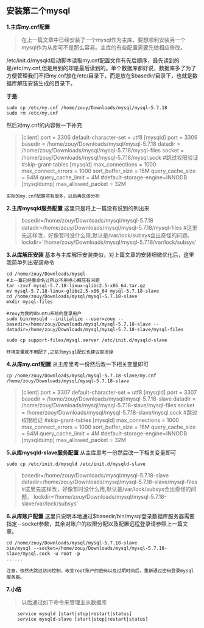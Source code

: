 ## 安装第二个mysql
**1.主库my.cnf配置**
>在上一篇文章中已经安装了一个mysql作为主库，要想顺利安装另一个mysql作为从库可不是那么容易。主库的有些配置需要先做相应修改。

/etc/init.d/mysqld启动脚本读取my.cnf配置文件有先后顺序，最先读到的是/etc/my.cnf,但是用到的却是最后读到的。单个数据库都好说，数据库多了为了方便管理我们不把my.cnf放在/etc/目录下，而是放在$basedir/目录下，也就是数据库解压安装生成的目录下。

**于是:**
```
sudo cp /etc/my.cnf /home/zouy/Downloads/mysql/mysql-5.7.18
sudo rm /etc/my.cnf
```
<!--more-->

然后对my.cnf的内容做一下补充
> [client]
port = 3306
default-character-set = utf8
[mysqld]
port = 3306
basedir = /home/zouy/Downloads/mysql/mysql-5.7.18
datadir = /home/zouy/Downloads/mysql/mysql-5.7.18/mysql-files
socket = /home/zouy/Downloads/mysql/mysql-5.7.18/mysql.sock
#跳过权限验证
#skip-grant-tables
[mysqld]
max_connections = 1000
max_connect_errors = 1000
sort_buffer_size = 16M
query_cache_size = 64M
query_cache_limit = 4M
#default-storage-engine=INNODB
[mysqldump]
max_allowed_packet = 32M

`实际的my.cnf配置项有很多，以后再具体分析`

**2.主库mysqld服务配置**
这里只是将上一篇没有说到的列出来
> basedir=/home/zouy/Downloads/mysql/mysql-5.7.18
datadir=/home/zouy/Downloads/mysql/mysql-5.7.18/mysql-files
#这里先这样改，好像暂时没什么用,默认是/var/lock/subsys会出奇怪的问题。
lockdir='/home/zouy/Downloads/mysql/mysql-5.7.18/var/lock/subsys'

**3.从库解压安装**
基本与主库解压安装类似，对上篇文章的安装细微优化后，这里我简单列出安装命令
```
cd /home/zouy/Downloads/mysql
#上一篇已经重命名过所以不用担心解压有问题
tar -zxvf mysql-5.7.18-linux-glibc2.5-x86_64.tar.gz
mv mysql-5.7.18-linux-glibc2.5-x86_64 mysql-5.7.18-slave 
cd /home/zouy/Downloads/mysql/mysql-5.7.18-slave 
mkdir mysql-files

#zouy为我的Ubuntu系统的登录用户
sudo bin/mysqld --initialize --user=zouy --basedir=/home/zouy/Downloads/mysql/mysql-5.7.18-slave --datadir=/home/zouy/Downloads/mysql/mysql-5.7.18-slave/mysql-files

sudo cp support-files/mysql.server /etc/init.d/mysqld-slave
```

`环境变量就不用配了,之前为mysql配过也建议取消掉`

**4.从库my.cnf配置**
从主库里考一份然后改一下相关变量即可

```
cp /home/zouy/Downloads/mysql/mysql-5.7.18-slave/my.cnf  /home/zouy/Downloads/mysql/mysql-5.7.18-slave 
```

> [client]
port = 3307
default-character-set = utf8
[mysqld]
port = 3307
basedir = /home/zouy/Downloads/mysql/mysql-5.7.18-slave
datadir = /home/zouy/Downloads/mysql/mysql-5.7.18-slave/mysql-files
socket = /home/zouy/Downloads/mysql/mysql-5.7.18-slave/mysql.sock
#跳过权限验证
#skip-grant-tables
[mysqld]
max_connections = 1000
max_connect_errors = 1000
sort_buffer_size = 16M
query_cache_size = 64M
query_cache_limit = 4M
#default-storage-engine=INNODB
[mysqldump]
max_allowed_packet = 32M

**5.从库mysqld-slave服务配置**
从主库里考一份然后改一下相关变量即可

```
sudo cp /etc/init.d/mysqld /etc/init.d/mysqld-slave
```

> basedir=/home/zouy/Downloads/mysql/mysql-5.7.18-slave
datadir=/home/zouy/Downloads/mysql/mysql-5.7.18-slave/mysql-files
#这里先这样改，好像暂时没什么用,默认是/var/lock/subsys会出奇怪的问题。
lockdir=’/home/zouy/Downloads/mysql/mysql-5.7.18-slave/var/lock/subsys’

**6.从库账户配置**
这里只说明本地通过$basedir/bin/mysql登录数据库服务器需要指定--socket参数，其余对账户的权限分配以及配置远程登录请参照上一篇文章。

```
cd /home/zouy/Downloads/mysql/mysql-5.7.18-slave
bin/mysql --socket=/home/zouy/Downloads/mysql/mysql-5.7.18-slave/mysql.sock -u root -p
......
```

`注意，依然先跳过访问控制，改变root账户的密码以及过期时间后，重新通过密码登录mysql服务器。`

**7.小结**
> 以后通过如下命令来管理主从数据库
```
    service mysqld [start|stop|restart|status]
    service mysqld-slave [start|stop|restart|status]
```
